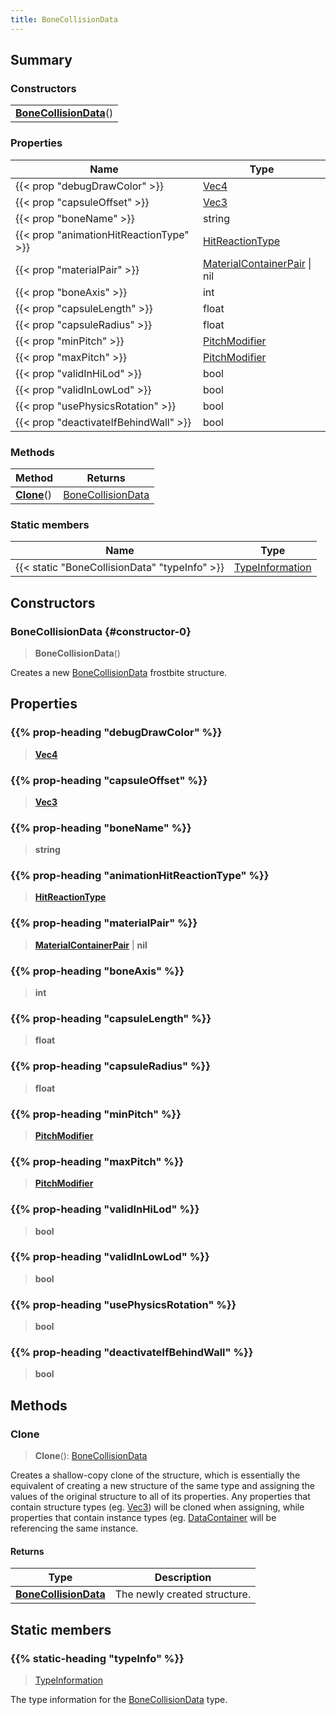 ```yaml
---
title: BoneCollisionData
---
```



## Summary
### Constructors
| |
| ----------- |
| **[BoneCollisionData](#constructor-0)**() |

### Properties
| Name | Type |
| ---- | ---- |
| {{< prop "debugDrawColor" >}} | [Vec4](/vext/ref/shared/class/vec4) |
| {{< prop "capsuleOffset" >}} | [Vec3](/vext/ref/shared/class/vec3) |
| {{< prop "boneName" >}} | string |
| {{< prop "animationHitReactionType" >}} | [HitReactionType](/vext/ref/fb/hitreactiontype) |
| {{< prop "materialPair" >}} | [MaterialContainerPair](/vext/ref/fb/materialcontainerpair) \| nil |
| {{< prop "boneAxis" >}} | int |
| {{< prop "capsuleLength" >}} | float |
| {{< prop "capsuleRadius" >}} | float |
| {{< prop "minPitch" >}} | [PitchModifier](/vext/ref/fb/pitchmodifier) |
| {{< prop "maxPitch" >}} | [PitchModifier](/vext/ref/fb/pitchmodifier) |
| {{< prop "validInHiLod" >}} | bool |
| {{< prop "validInLowLod" >}} | bool |
| {{< prop "usePhysicsRotation" >}} | bool |
| {{< prop "deactivateIfBehindWall" >}} | bool |

### Methods
| Method | Returns |
| ------ | ---- |
| **[Clone](#clone)**() | [BoneCollisionData](/vext/ref/fb/bonecollisiondata) |

### Static members
| Name | Type |
| ---- | ---- |
| {{< static "BoneCollisionData" "typeInfo" >}} | [TypeInformation](/vext/ref/shared/class/typeinformation) |

## Constructors
### BoneCollisionData {#constructor-0}
> **BoneCollisionData**()

Creates a new [BoneCollisionData](/vext/ref/fb/bonecollisiondata) frostbite structure.

## Properties
### {{% prop-heading "debugDrawColor" %}}
> **[Vec4](/vext/ref/shared/class/vec4)**

### {{% prop-heading "capsuleOffset" %}}
> **[Vec3](/vext/ref/shared/class/vec3)**

### {{% prop-heading "boneName" %}}
> **string**

### {{% prop-heading "animationHitReactionType" %}}
> **[HitReactionType](/vext/ref/fb/hitreactiontype)**

### {{% prop-heading "materialPair" %}}
> **[MaterialContainerPair](/vext/ref/fb/materialcontainerpair)** | **nil**

### {{% prop-heading "boneAxis" %}}
> **int**

### {{% prop-heading "capsuleLength" %}}
> **float**

### {{% prop-heading "capsuleRadius" %}}
> **float**

### {{% prop-heading "minPitch" %}}
> **[PitchModifier](/vext/ref/fb/pitchmodifier)**

### {{% prop-heading "maxPitch" %}}
> **[PitchModifier](/vext/ref/fb/pitchmodifier)**

### {{% prop-heading "validInHiLod" %}}
> **bool**

### {{% prop-heading "validInLowLod" %}}
> **bool**

### {{% prop-heading "usePhysicsRotation" %}}
> **bool**

### {{% prop-heading "deactivateIfBehindWall" %}}
> **bool**

## Methods
### Clone
> **Clone**(): [BoneCollisionData](/vext/ref/fb/bonecollisiondata)

Creates a shallow-copy clone of the structure, which is essentially the equivalent of creating a new structure of the same type and assigning the values of the original structure to all of its properties. Any properties that contain structure types (eg. [Vec3](/vext/ref/shared/class/vec3)) will be cloned when assigning, while properties that contain instance types (eg. [DataContainer](/vext/ref/shared/class/datacontainer) will be referencing the same instance.

#### Returns
| Type | Description |
| ---- | ----------- |
| **[BoneCollisionData](/vext/ref/fb/bonecollisiondata)** | The newly created structure. |

## Static members
### {{% static-heading "typeInfo" %}}
> [TypeInformation](/vext/ref/shared/class/typeinformation)

The type information for the [BoneCollisionData](/vext/ref/fb/bonecollisiondata) type.

